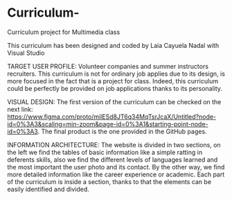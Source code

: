 # Curriculum-
Curriculum project for Multimedia class

This curriculum has been designed and coded by Laia Cayuela Nadal with Visual Studio

TARGET USER PROFILE: Volunteer companies and summer instructors recruiters. This curriculum is not for ordinary job applies due to its design, is more focused in the fact that is a project for class. Indeed, this curriculum could be perfectly be provided on job applications thanks to its personality. 

VISUAL DESIGN: 
The first version of the curriculum can be checked on the next link: https://www.figma.com/proto/milESd8JT6q34MqTsrJcaX/Untitled?node-id=0%3A3&scaling=min-zoom&page-id=0%3A1&starting-point-node-id=0%3A3. 
The final product is the one provided in the GitHub pages. 

INFORMATION ARCHITECTURE: 
The website is divided in two sections, on the left we find the tables of basic information like a simple ratting in deferents skills, also we find the different levels of languages learned and the most important the user photo and its contact. By the other way, we find more detailed information like the career experience or academic. Each part of the curriculum is inside a section, thanks to that the elements can be easily identified and divided. 



